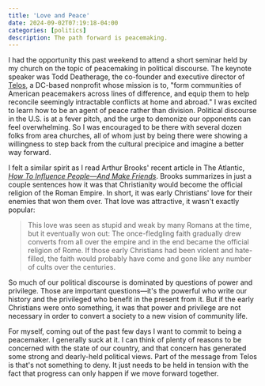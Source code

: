 ```yaml
---
title: 'Love and Peace'
date: 2024-09-02T07:19:18-04:00
categories: [politics]
description: The path forward is peacemaking.
---
```

I had the opportunity this past weekend to attend a short seminar
held by my church on the topic of peacemaking in political discourse.
The keynote speaker was Todd Deatherage, the co-founder and executive
director of [Telos], a DC-based nonprofit whose mission is to, "form
communities of American peacemakers across lines of difference, and
equip them to help reconcile seemingly intractable conflicts at
home and abroad."
I was excited to learn how to be an agent of peace rather than
division.
Political discourse in the U.S. is at a fever pitch, and the urge
to demonize our opponents can feel overwhelming.
So I was encouraged to be there with several dozen folks from
area churches, all of whom just by being there were showing a
willingness to step back from the cultural precipice and imagine a
better way forward.

[Telos]: https://www.telosgroup.org

I felt a similar spirit as I read Arthur Brooks' recent article in
The Atlantic, *[How To Influence People—And Make Friends]*.
Brooks summarizes in just a couple sentences how it was that
Christianity would become the official religion of the Roman Empire.
In short, it was early Christians' love for their enemies that won them over.
That love was attractive, it wasn't exactly popular:

> This love was seen as stupid and weak by many Romans at the time,
> but it eventually won out:
> The once-fledgling faith gradually drew converts from all over
> the empire and in the end became the official religion of Rome.
> If those early Christians had been violent and hate-filled, the
> faith would probably have come and gone like any number of cults
> over the centuries.

[How To Influence People—And Make Friends]: https://www.theatlantic.com/ideas/archive/2024/08/influence-people-persuasion/679620/?gift=sqtncSbb-8WZ7rpn9YdnFK0DJLvyh6PICNA5Ci2IoSY

So much of our political discourse is dominated by questions of
power and privilege.
Those are important questions—it's the powerful who write our history
and the privileged who benefit in the present from it.
But if the early Christians were onto something, it was that power
and privilege are not necessary in order to convert a society to a
new vision of community life.

For myself, coming out of the past few days I want to commit to
being a peacemaker.
I generally suck at it.
I can think of plenty of reasons to be concerned with the state of
our country, and that concern has generated some strong and dearly-held
political views.
Part of the message from Telos is that's not something to deny.
It just needs to be held in tension with the fact that progress can
only happen if we move forward together.
